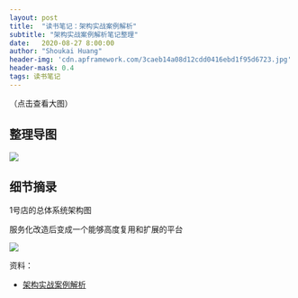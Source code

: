 ```yaml
---
layout: post
title:  "读书笔记：架构实战案例解析"
subtitle: "架构实战案例解析笔记整理"
date:   2020-08-27 8:00:00
author: "Shoukai Huang"
header-img: 'cdn.apframework.com/3caeb14a08d12cdd0416ebd1f95d6723.jpg'
header-mask: 0.4
tags: 读书笔记
---
```


（点击查看大图）

## 整理导图

![](http://cdn.apframework.com/cb964d37288ce0faea92434de736ce1c.jpg)

## 细节摘录

1号店的总体系统架构图

服务化改造后变成一个能够高度复用和扩展的平台

![](http://cdn.apframework.com/f8d5f17763d2563f439d1d16bcf17d13.jpg)


资料：

* [架构实战案例解析](https://time.geekbang.org/)
